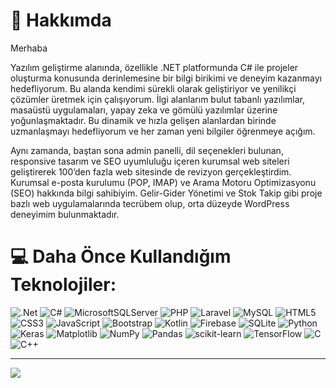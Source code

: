 # 👋 Hakkımda
Merhaba

Yazılım geliştirme alanında, özellikle .NET platformunda C# ile projeler oluşturma konusunda derinlemesine bir bilgi birikimi ve deneyim kazanmayı hedefliyorum. Bu alanda kendimi sürekli olarak geliştiriyor ve yenilikçi çözümler üretmek için çalışıyorum. İlgi alanlarım bulut tabanlı yazılımlar, masaüstü uygulamaları, yapay zeka ve gömülü yazılımlar üzerine yoğunlaşmaktadır. Bu dinamik ve hızla gelişen alanlardan birinde uzmanlaşmayı hedefliyorum ve her zaman yeni bilgiler öğrenmeye açığım. 

Aynı zamanda, baştan sona admin panelli, dil seçenekleri bulunan, responsive tasarım ve SEO uyumluluğu içeren kurumsal web siteleri geliştirerek 100’den fazla web sitesinde de revizyon gerçekleştirdim. Kurumsal e-posta kurulumu (POP, IMAP) ve Arama Motoru Optimizasyonu (SEO) hakkında bilgi sahibiyim. Gelir-Gider Yönetimi ve Stok Takip gibi proje bazlı web uygulamalarında tecrübem olup, orta düzeyde WordPress deneyimim bulunmaktadır.

# 💻 Daha Önce Kullandığım Teknolojiler:
![.Net](https://img.shields.io/badge/.NET-5C2D91?style=for-the-badge&logo=.net&logoColor=white) ![C#](https://img.shields.io/badge/c%23-%23239120.svg?style=for-the-badge&logo=csharp&logoColor=white) ![MicrosoftSQLServer](https://img.shields.io/badge/Microsoft%20SQL%20Server-CC2927?style=for-the-badge&logo=microsoft%20sql%20server&logoColor=white) ![PHP](https://img.shields.io/badge/php-%23777BB4.svg?style=for-the-badge&logo=php&logoColor=white) ![Laravel](https://img.shields.io/badge/laravel-%23FF2D20.svg?style=for-the-badge&logo=laravel&logoColor=white) ![MySQL](https://img.shields.io/badge/mysql-4479A1.svg?style=for-the-badge&logo=mysql&logoColor=white) ![HTML5](https://img.shields.io/badge/html5-%23E34F26.svg?style=for-the-badge&logo=html5&logoColor=white) ![CSS3](https://img.shields.io/badge/css3-%231572B6.svg?style=for-the-badge&logo=css3&logoColor=white) ![JavaScript](https://img.shields.io/badge/javascript-%23323330.svg?style=for-the-badge&logo=javascript&logoColor=%23F7DF1E) ![Bootstrap](https://img.shields.io/badge/bootstrap-%238511FA.svg?style=for-the-badge&logo=bootstrap&logoColor=white) ![Kotlin](https://img.shields.io/badge/kotlin-%237F52FF.svg?style=for-the-badge&logo=kotlin&logoColor=white) ![Firebase](https://img.shields.io/badge/firebase-a08021?style=for-the-badge&logo=firebase&logoColor=ffcd34) ![SQLite](https://img.shields.io/badge/sqlite-%2307405e.svg?style=for-the-badge&logo=sqlite&logoColor=white) ![Python](https://img.shields.io/badge/python-3670A0?style=for-the-badge&logo=python&logoColor=ffdd54)  ![Keras](https://img.shields.io/badge/Keras-%23D00000.svg?style=for-the-badge&logo=Keras&logoColor=white) ![Matplotlib](https://img.shields.io/badge/Matplotlib-%23ffffff.svg?style=for-the-badge&logo=Matplotlib&logoColor=black) ![NumPy](https://img.shields.io/badge/numpy-%23013243.svg?style=for-the-badge&logo=numpy&logoColor=white) ![Pandas](https://img.shields.io/badge/pandas-%23150458.svg?style=for-the-badge&logo=pandas&logoColor=white) ![scikit-learn](https://img.shields.io/badge/scikit--learn-%23F7931E.svg?style=for-the-badge&logo=scikit-learn&logoColor=white) ![TensorFlow](https://img.shields.io/badge/TensorFlow-%23FF6F00.svg?style=for-the-badge&logo=TensorFlow&logoColor=white) ![C](https://img.shields.io/badge/c-%2300599C.svg?style=for-the-badge&logo=c&logoColor=white) ![C++](https://img.shields.io/badge/c++-%2300599C.svg?style=for-the-badge&logo=c%2B%2B&logoColor=white)

---
[![](https://visitcount.itsvg.in/api?id=ismaillkoc&icon=0&color=0)](https://visitcount.itsvg.in)
